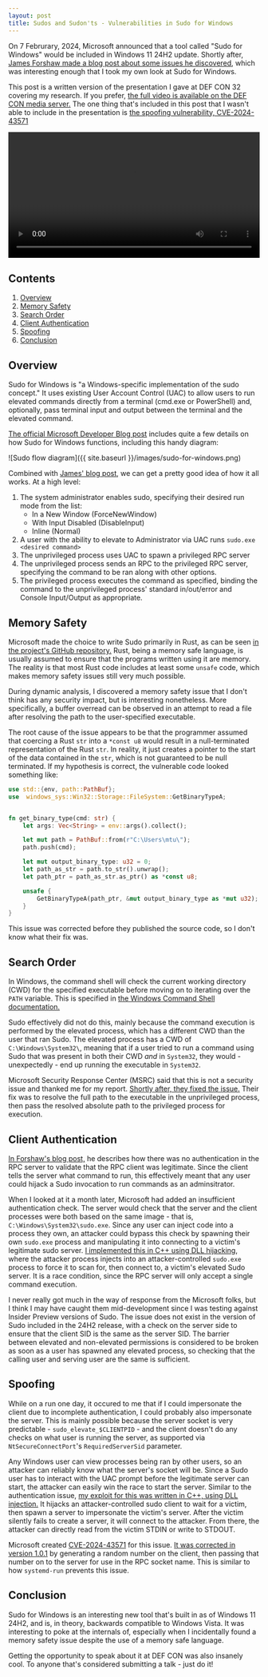 ```yaml
---
layout: post
title: Sudos and Sudon'ts - Vulnerabilities in Sudo for Windows
---
```


On 7 Februrary, 2024, Microsoft announced that a tool called "Sudo for Windows"
would be included in Windows 11 24H2 update. Shortly after, [James Forshaw made
a blog post about some issues he discovered](https://www.tiraniddo.dev/2024/02/sudo-on-windows-quick-rundown.html),
which was interesting enough that I took my own look at Sudo for Windows.

This post is a written version of the presentation I gave at DEF CON 32 covering
my research. If you prefer, [the full video is available on the DEF CON media server.](https://media.defcon.org/DEF%20CON%2032/DEF%20CON%2032%20video%20and%20slides/DEF%20CON%2032%20-%20Sudos%20and%20Sudon%E2%80%99ts%20-%20Peering%20inside%20Sudo%20for%20Windows%20-%20Michael%20Torres.mp4)
The one thing that's included in this post that I wasn't able to include in the presentation is
[the spoofing vulnerability, CVE-2024-43571](#spoofing)

<video style="display:block; width:100%; height:auto;" autoplay controls>
    <source src="https://media.defcon.org/DEF%20CON%2032/DEF%20CON%2032%20video%20and%20slides/DEF%20CON%2032%20-%20Sudos%20and%20Sudon%E2%80%99ts%20-%20Peering%20inside%20Sudo%20for%20Windows%20-%20Michael%20Torres.mp4" type="video/mp4" />
</video>

## Contents
1.  [Overview](#overview)
2.  [Memory Safety](#memory-safety)
3.  [Search Order](#search-order)
4.  [Client Authentication](#client-authentication)
5.  [Spoofing](#spoofing)
6.  [Conclusion](#conclusion)


## Overview

Sudo for Windows is "a Windows-specific implementation of the sudo concept." It
uses existing User Account Control (UAC) to allow users to run elevated
commands directly from a terminal (cmd.exe or PowerShell) and, optionally, pass
terminal input and output between the terminal and the elevated command.

[The official Microsoft Developer Blog post](https://devblogs.microsoft.com/commandline/introducing-sudo-for-windows/)
includes quite a few details on how Sudo for Windows functions, including this
handy diagram:

![Sudo flow diagram]({{ site.baseurl }}/images/sudo-for-windows.png)

Combined with [James' blog post](https://www.tiraniddo.dev/2024/02/sudo-on-windows-quick-rundown.html),
we can get a pretty good idea of how it all works. At a high level:

1.  The system administrator enables sudo, specifying their desired run mode from the list:
    *   In a New Window (ForceNewWindow)
    *   With Input Disabled (DisableInput)
    *   Inline (Normal)
2.  A user with the ability to elevate to Administrator via UAC runs `sudo.exe <desired command>`
3.  The unprivileged process uses UAC to spawn a privileged RPC server
4.  The unprivileged process sends an RPC to the privileged RPC server, specifying the command to
    be ran along with other options.
5.  The privileged process executes the command as specified, binding the command to the
    unprivileged process' standard in/out/error and Console Input/Output as appropriate.

## Memory Safety

Microsoft made the choice to write Sudo primarily in Rust, as can be seen
[in the project's GitHub repository.](https://github.com/microsoft/sudo/tree/main)
Rust, being a memory safe language, is usually assumed to ensure that the programs written using
it are memory. The reality is that most Rust code includes at least some `unsafe` code, which
makes memory safety issues still very much possible.

During dynamic analysis, I discovered a memory safety issue that I don't think has any
security impact, but is interesting nonetheless. More specifically, a buffer overread can be
observed in an attempt to read a file after resolving the path to the user-specified executable.

The root cause of the issue appears to be that the programmer assumed that coercing a Rust `str`
into a `*const u8` would result in a null-terminated representation of the Rust `str`. In reality,
it just creates a pointer to the start of the data contained in the `str`, which is not guaranteed
to be null terminated. If my hypothesis is correct, the vulnerable code looked something like:

```rust
use std::{env, path::PathBuf};
use  windows_sys::Win32::Storage::FileSystem::GetBinaryTypeA;


fn get_binary_type(cmd: str) {
    let args: Vec<String> = env::args().collect();

    let mut path = PathBuf::from(r"C:\Users\mtu\");
    path.push(cmd);

    let mut output_binary_type: u32 = 0;
    let path_as_str = path.to_str().unwrap();
    let path_ptr = path_as_str.as_ptr() as *const u8;

    unsafe {
        GetBinaryTypeA(path_ptr, &mut output_binary_type as *mut u32);
    }
}
```

This issue was corrected before they published the source code, so I don't know what their fix
was.

## Search Order

In Windows, the command shell will check the current working directory (CWD) for the specified
executable before moving on to iterating over the `PATH` variable. This is specified in 
[the Windows Command Shell documentation.](https://learn.microsoft.com/en-us/previous-versions//cc723564(v=technet.10)#command-search-sequence)

Sudo effectively did not do this, mainly because the command execution is performed by the
elevated process, which has a different CWD than the user that ran Sudo. The elevated process
has a CWD of `C:\Windows\System32\`, meaning that if a user tried to run a command using Sudo
that was present in both their CWD _and_ in `System32`, they would - unexpectedly - end up
running the executable in `System32`.

Microsoft Security Response Center (MSRC) said that this is not a security issue and thanked
me for my report. [Shortly after, they fixed the issue.](https://github.com/microsoft/sudo/blob/main/sudo/src/run_handler.rs#L264-276)
Their fix was to resolve the full path to the executable in the unprivileged process, then pass
the resolved absolute path to the privileged process for execution.

## Client Authentication

[In Forshaw's blog post,](https://www.tiraniddo.dev/2024/02/sudo-on-windows-quick-rundown.html)
he describes how there was no authentication in the RPC server to validate that the RPC client
was legitimate. Since the client tells the server what command to run, this effectively meant
that any user could hijack a Sudo invocation to run commands as an adminsitrator.

When I looked at it a month later, Microsoft had added an insufficient authentication check. The
server would check that the server and the client processes were both based on the same image -
that is, `C:\Windows\System32\sudo.exe`. Since any user can inject code into a process they own,
an attacker could bypass this check by spawning their own `sudo.exe` process and manipulating it
into connecting to a victim's legitimate sudo server. [I implemented this in C++ using DLL hijacking](https://github.com/micrictor/sudo-dll-inject/tree/other-user-hook),
where the attacker process injects into an attacker-controlled `sudo.exe` process to force it to
scan for, then connect to, a victim's elevated Sudo server. It is a race condition, since the RPC
server will only accept a single command execution.

I never really got much in the way of response from the Microsoft folks, but I think I may have
caught them mid-development since I was testing against Insider Preview versions of Sudo. The
issue does not exist in the version of Sudo included in the 24H2 release, with a check on the
server side to ensure that the client SID is the same as the server SID. The barrier between
elevated and non-elevated permissions is considered to be broken as soon as a user has spawned any
elevated process, so checking that the calling user and serving user are the same is sufficient.

## Spoofing

While on a run one day, it occured to me that if I could impersonate the client due to incomplete
authentication, I could probably also impersonate the server. This is mainly possible because the
server socket is very predictable - `sudo_elevate_$CLIENTPID` - and the client doesn't do any
checks on what user is running the server, as supported via `NtSecureConnectPort`'s
`RequiredServerSid` parameter.

Any Windows user can view processes being ran by other users, so an attacker can reliably know
what the server's socket will be. Since a Sudo user has to interact with the UAC prompt before
the legitimate server can start, the attacker can easily win the race to start the server.
Similar to the authentication issue, [my exploit for this was written in C++, using DLL
injection.](https://github.com/micrictor/sudo-dll-inject/tree/server-impersonation) It hijacks an
attacker-controlled sudo client to wait for a victim, then spawn a server to impersonate the
victim's server. After the victim silently fails to create a server, it will connect to the
attacker. From there, the attacker can directly read from the victim STDIN or write to STDOUT.

Microsoft created [CVE-2024-43571](https://msrc.microsoft.com/update-guide/vulnerability/CVE-2024-43571) for this issue.
[It was corrected in version 1.0.1](https://github.com/microsoft/sudo/commit/9c53e97eb4fc58c9e135045946881123e0851528#diff-e39ad50c9af469f9ecb23b00141c40a1883dd2d82aa1beffee4029a60156fee0R352)
by generating a random number on the client, then passing that number on to the server for use in
the RPC socket name. This is similar to how `systemd-run` prevents this issue.

## Conclusion

Sudo for Windows is an interesting new tool that's built in as of Windows 11 24H2, and is, in
theory, backwards compatible to Windows Vista. It was interesting to poke at the internals of,
especially when I incidentally found a memory safety issue despite the use of a memory safe
language. 

Getting the opportunity to speak about it at DEF CON was also insanely cool. To anyone that's
considered submitting a talk - just do it!
